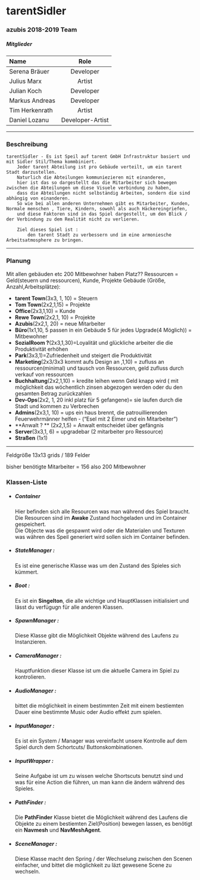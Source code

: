 # tarentSidler
### azubis 2018-2019 Team
##### Mitglieder
|Name| Role |
|:----|:-----:|
|Serena Bräuer |Developer|
|Julius Marx|Artist|
|Julian Koch|Developer|
|Markus Andreas|Developer|
|Tim Herkenrath|Artist|
|Daniel Lozanu|Developer-Artist|
***
### Beschreibung

    tarentSidler - Es ist Speil auf tarent GmbH Infrastruktur basiert und mit Sidler Stil/Thema kommbiniert.
        Jeder tarent Abteilung ist pro Gebäude verteilt, um ein tarent Stadt darzustellen.
        Naturlich die Abteilungen kommuniezieren mit einanderen,
        hier ist das so dargestellt das die Mitarbeiter sich bewegen zwischen die Abteilungen um diese Visuele verbindung zu haben,
        dass die Abteilungen nicht selbständig Arbeiten, sondern die sind abhängig von einanderen.
        So wie bei allen anderen Unternehmen gibt es Mitarbeiter, Kunden, Normale menschen , Tiere, Kindern, sowohl als auch Häckereingriefen,
        und diese Faktoren sind in das Spiel dargestellt, um den Blick / der Verbindung zu dem Realität nicht zu verlieren.
        
        Ziel dieses Spiel ist : 
            den tarent Stadt zu verbessern und im eine armoniesche Arbeitsatmosphere zu bringen.
___

### Planung

Mit allen gebäuden etc 200 Mitbewohner haben Platz??
Ressourcen = Geld(steuern und ressourcen), Kunde, Projekte
Gebäude (Größe, Anzahl,Arbeitsplätze):

* **tarent Town**(3x3, 1, 10) = Steuern
* **Tom Town**(2x2,1,15) = Projekte
* **Office**(2x3,1,10) = Kunde
* **Rewe Town**(2x2,1, 10) = Projekte
* **Azubis**(2x2,1, 20) = neue Mitarbeiter
* **Büro**(1x1,10, 5 passen in ein Gebäude 5 für jedes Upgrade(4 Möglich)) = Mitbewohner
* **SozialRoom ?**(2x3,1,30)=Loyalität und glückliche arbeiter die die Produktivität erhöhen
* **Park**(3x3,1)=Zufriedenheit und steigert die Produktivität
* **Marketing**(2x3/3x3 kommt aufs Design an ,1,10) = zufluss an ressourcen(minimal) und tausch von Ressourcen, geld zufluss durch verkauf von ressourcen
* **Buchhaltung**(2x2,1,10) = kredite leihen wenn Geld knapp wird ( mit möglichkeit das wöchentlich zinsen abgezogen werden oder du den gesamten Betrag zurückzahlen
* **Dev-Ops**(2x2, 1, 20 inkl platz für 5 gefangene)= sie laufen durch die Stadt und kommen zu Verbrechen
* **Admins**(2x3,1, 10) = ups ein haus brennt, die patrouillierenden Feuerwehrmänner helfen - (“Esel mit 2 Eimer und  ein Mitarbeiter”)
* **Anwalt ? ** (2x2,1,5) =  Anwalt entscheidet über gefängnis
* **Server**(3x3,1, 6) = upgradebar (2 mitarbeiter pro Ressource)
* **Straßen** (1x1)
***
  Feldgröße 13x13 grids / 189 Felder

  bisher benötigte Mitarbeiter = 156 also 200 Mitbewohner


### Klassen-Liste

*  ##### Container 
    Hier befinden sich alle Resourcen was man während des Spiel braucht. Die Resourcen sind im **Awake** Zustand hochgeladen und im Container gespeichert. 
    <br>Die Objecte was die gespawnt wird oder die Materialen und Texturen was währen des Speil generiert wird sollen sich im Container befinden.
*  ##### StateManager :
    Es ist eine generische Klasse was um den Zustand des Spieles sich kümmert.
*  ##### Boot :
    Es ist ein **Singelton**, die alle wichtige und HauptKlassen initialisiert und lässt du verfügugn für alle anderen Klassen.
*  ##### SpawnManager :
    Diese Klasse gibt die Möglichkeit Objekte während des Laufens zu Instanzieren. 
*  ##### CameraManager :
    Hauptfunktion dieser Klasse ist um die aktuelle Camera im Spiel zu kontrolieren. 
*  ##### AudioManager :
    bittet die möglichkeit in einem bestimmten Zeit mit einem bestiemten Dauer eine bestimmte Music oder Audio effekt zum spielen. 
*  ##### InputManager :
    Es ist ein System / Manager was vereinfacht unsere Kontrolle auf dem Spiel durch dem Schortcuts/ Buttonskombinationen.
*  ##### InputWrapper :
    Seine Aufgabe ist um zu wissen welche Shortscuts benutzt sind und was für eine Action die führen, un man kann die ändern während des Spieles.
*  ##### PathFinder :
    Die **PathFinder** Klasse bietet die Möglichkeit während des Laufens die Objekte zu einem bestiemten Ziel(Position) bewegen lassen, es benötigt ein **Navmesh** und **NavMeshAgent**. 
*  ##### SceneManager :
    Diese Klasse macht den Spring / der Wechselung zwischen den Scenen einfacher, und bittet die möglichkeit zu läzt gewesene Scene zu wechseln. 
